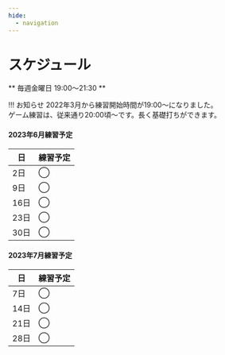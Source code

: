 ```yaml
---
hide:
  - navigation
---
```

# スケジュール
** 毎週金曜日 19:00〜21:30 **

!!! お知らせ
    2022年3月から練習開始時間が19:00〜になりました。  
    ゲーム練習は、従来通り20:00頃〜です。長く基礎打ちができます。 


#### 2023年6月練習予定
|日|練習予定|
|---|---|
| 2日|◯|
| 9日|◯|
|16日|◯|
|23日|◯|
|30日|◯|

#### 2023年7月練習予定
|日|練習予定|
|---|---|
| 7日|◯|
|14日|◯|
|21日|◯|
|28日|◯|

